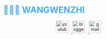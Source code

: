 <h1 style="color: #44AEFB;"> 👨🏻‍💻 WANGWENZHI </h1>

<p align:"center" style="text-align: justify; margin: 0 50px; font-size: 17px;" >
   
</p>    



<!-- https://devicon.dev/ -->
<div class="footer" align="center" style="margin:15px;">
    <a href="https://www.youtube.com/@wangwenzhi" target="_blank">
        <img  style="margin:0 10px 10px 0;" src="https://user-images.githubusercontent.com/78341798/194531650-698ef1b1-9cbd-4b4f-96ef-5a2ec4b5d7e6.svg" alt="youtube" width="40px"/>
    </a>
    <a href="https://wangwenzhi.eu.org/" target="_blank">
        <img style="margin:0 10px 10px 0;" src="https://user-images.githubusercontent.com/78341798/194531458-b5dfeb1b-bad5-4dfa-909a-2e402262db9a.svg" alt="blogger" width="40px"/>
    </a>
    <a href="mailto:wangwenzhiwwz@outlook.com" target="_blank">
        <img style="margin:0 10px 10px 0;" src="https://user-images.githubusercontent.com/78341798/194531383-ddb2b774-5bb9-491c-b601-4a4a7d9792fb.svg" alt="gmail" width="40px"/>
    </a>
</div>
